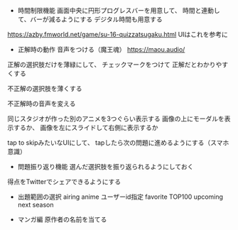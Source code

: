 - 時間制限機能
画面中央に円形プログレスバーを用意して、
時間と連動して、バーが減るようにする
デジタル時間も用意する

https://azby.fmworld.net/game/su-16-quizzatsugaku.html
UIはこれを参考に

- 正解時の動作
音声をつける（魔王魂）
https://maou.audio/

正解の選択肢だけを薄緑にして、
チェックマークをつけて
正解だとわかりやすくする

不正解の選択肢を薄くする

不正解時の音声を変える

同じスタジオが作った別のアニメを3つぐらい表示する
画像の上にモーダルを表示するか、
画像を左にスライドして右側に表示するか

tap to skipみたいなUIにして、
tapしたら次の問題に進めるようにする（スマホ意識）

- 問題振り返り機能
選んだ選択肢を振り返られるようにしておく

得点をTwitterでシェアできるようにする

- 出題範囲の選択
airing anime
ユーザーid指定
favorite TOP100
upcoming next season

- マンガ編
原作者の名前を当てる

